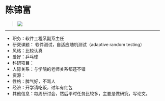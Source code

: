 # 陈锦富
> ![](https://github.com/TutorWikiUJS/TutorWiki/blob/master/imgs/cjf.jpg)
------
- 职务：软件工程系副系主任
- 研究课题： 软件测试，自适应随机测试（adaptive random testing）
- 风格：比较认真
- 爱好：乒乓球
- 科研项目：
- 人际关系：与学院的老师关系都还不错
- 资源：
- 性格：脾气好，不骂人
- 经济：开学请吃饭，过年有红包
- 其他信息：每周研讨会，然后平时任务比较多，主要是做研究，写论文。
